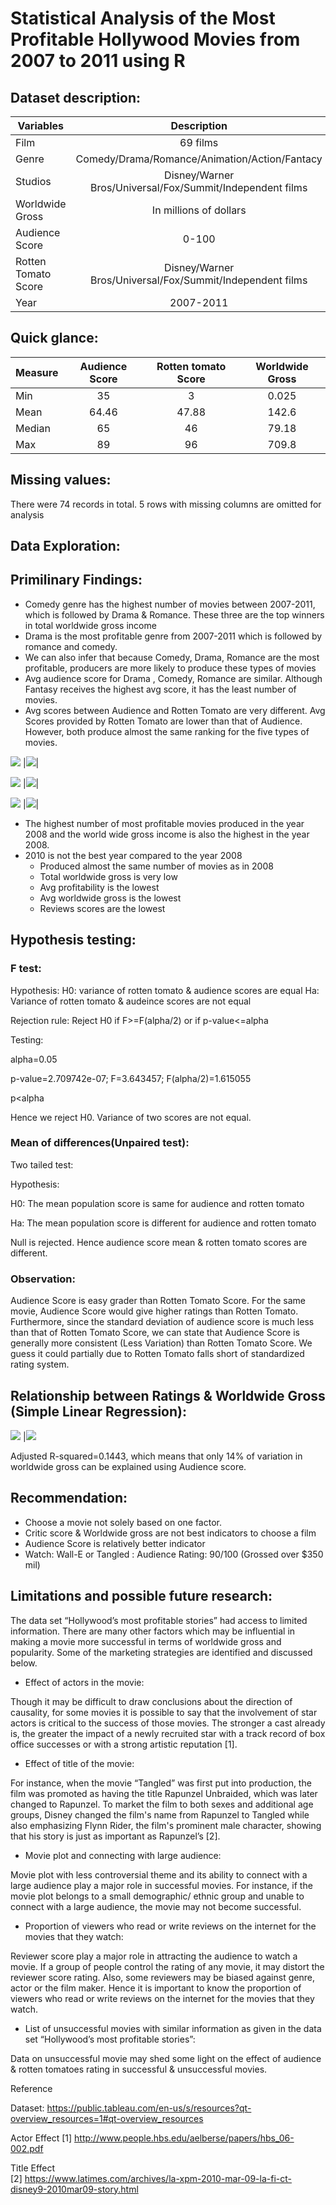 # Statistical Analysis of the Most Profitable Hollywood Movies from 2007 to 2011 using R

## Dataset description:
| Variables          | Description                                              | 
| ------------------ |:--------------------------------------------------------:| 
| Film               | 69 films                                                 | 
| Genre              | Comedy/Drama/Romance/Animation/Action/Fantacy            |   
| Studios            | Disney/Warner Bros/Universal/Fox/Summit/Independent films|  
| Worldwide Gross    | In millions of dollars                                   |
| Audience Score     | 0-100                                                    |
| Rotten Tomato Score| Disney/Warner Bros/Universal/Fox/Summit/Independent films|
| Year               | 2007-2011                                                |

## Quick glance:
| Measure    | Audience Score| Rotten tomato Score| Worldwide Gross|
| ---------- |:-------------:| :-----------------:| :-------------:|
| Min        | 35            | 3                  | 0.025          |
| Mean       | 64.46         | 47.88              | 142.6          |
| Median     | 65            | 46                 | 79.18          |
| Max        | 89            | 96                 | 709.8          |

## Missing values:
There were 74 records in total. 5 rows with missing columns are omitted for analysis
## Data Exploration:

## Primilinary Findings:
+ Comedy genre has the highest number of movies between 2007-2011, which is followed by Drama & Romance. These three are the top winners in total worldwide gross income
+ Drama is the most profitable genre from 2007-2011 which is followed by romance and comedy.
+ We can also infer that because Comedy, Drama, Romance are the most profitable, producers are more likely to produce these types of movies
+ Avg audience score for Drama , Comedy, Romance are similar. Although Fantasy receives the highest avg score, it has the least number of movies.
+ Avg scores between Audience and Rotten Tomato are very different. Avg Scores provided by Rotten Tomato are lower than that of Audience. However, both produce almost the same ranking for the five types of movies.

![](https://github.com/nkdot/statistics/blob/main/images/Picture1.png)        |![](https://github.com/nkdot/statistics/blob/main/images/Picture2.png)|

![](https://github.com/nkdot/statistics/tree/main/images/p3.png)              |![](https://github.com/nkdot/statistics/tree/main/images/p4.png)|

![](https://github.com/nkdot/statistics/tree/main/images/p5.png)              |![](https://github.com/nkdot/statistics/tree/main/images/p6.png)|

+ The highest number of most profitable movies produced in the year 2008 and the world wide gross income is also the highest in the year 2008.
+ 2010 is not the best year compared to the year 2008
  + Produced almost the same number of movies as in 2008
  + Total worldwide gross is very low
  + Avg profitability is the lowest
  + Avg worldwide gross is the lowest
  + Reviews scores are the lowest

## Hypothesis testing:
### F test:
 Hypothesis: 
 H0: variance of rotten tomato & audience scores are equal
 Ha: Variance of rotten tomato & audeince scores are not equal
 
 Rejection rule: Reject H0 if F>=F(alpha/2) or if p-value<=alpha
 
 Testing: 
 
 alpha=0.05
 
 p-value=2.709742e-07; F=3.643457; F(alpha/2)=1.615055
 
 p<alpha 
         
 Hence we reject H0. Variance of two scores are not equal.
 
 ### Mean of differences(Unpaired test):
         
 Two tailed test:
         
 Hypothesis:
         
 H0: The mean population score is same for audience and rotten tomato
         
 Ha: The mean population score is different for audience and rotten tomato
  
 Null is rejected. Hence audience score mean & rotten tomato scores are different.
 
 ### Observation:
         
 Audience Score is easy grader than Rotten Tomato Score. For the same movie, Audience Score would give higher ratings than Rotten Tomato. Furthermore,  since the standard deviation of audience score is much less than that of Rotten Tomato Score, we can state that Audience Score is generally more consistent (Less Variation) than Rotten Tomato Score. We guess it could partially due to Rotten Tomato falls short of standardized rating system.
         
## Relationship between Ratings & Worldwide Gross (Simple Linear Regression):
![](https://github.com/nkdot/statistics/blob/main/images/Picture3.png)       |![](https://github.com/nkdot/statistics/blob/main/images/Picture4.png)
         
  Adjusted R-squared=0.1443, which means that only 14% of variation in worldwide gross can be explained using Audience score.

 ## Recommendation:
+ Choose a movie not solely based on one factor. 
+ Critic score & Worldwide gross are not best indicators to choose a film  
+ Audience Score is relatively better indicator 
+ Watch: Wall-E or Tangled : Audience Rating: 90/100 (Grossed over $350 mil)


         
## Limitations and possible future research:
The data set “Hollywood’s most profitable stories” had access to limited information. There are many other factors which may be influential in making a movie more successful in terms of worldwide gross and popularity. Some of the marketing strategies are identified and discussed below.
         
+	Effect of actors in the movie:
         
Though it may be difficult to draw conclusions about the direction of causality, for some movies it is possible to say that the involvement of star actors is critical to the success of those movies. The stronger a cast already is, the greater the impact of a newly recruited star with a track record of box office successes or with a strong artistic reputation [1].
 
+ Effect of title of the movie:
         
For instance, when the movie “Tangled” was first put into production, the film was promoted as having the title Rapunzel Unbraided, which was later changed to Rapunzel. To market the film to both sexes and additional age groups, Disney changed the film's name from Rapunzel to Tangled while also emphasizing Flynn Rider, the film's prominent male character, showing that his story is just as important as Rapunzel’s [2].
 
+ Movie plot and connecting with large audience:
         
Movie plot with less controversial theme and its ability to connect with a large audience play a major role in successful movies. For instance, if the movie plot belongs to a small demographic/ ethnic group and unable to connect with a large audience, the movie may not become successful.
 
+ Proportion of viewers who read or write reviews on the internet for the movies that they watch:
         
Reviewer score play a major role in attracting the audience to watch a movie. If a group of people control the rating of any movie, it may distort the reviewer score rating. Also, some reviewers may be biased against genre, actor or the film maker.  Hence it is important to know the proportion of viewers who read or write reviews on the internet for the movies that they watch.
 
+ List of unsuccessful movies with similar information as given in the data set “Hollywood’s most profitable stories”:
         
Data on unsuccessful movie may shed some light on the effect of audience & rotten tomatoes rating in successful & unsuccessful movies. 

Reference

Dataset: 
https://public.tableau.com/en-us/s/resources?qt-overview_resources=1#qt-overview_resources

Actor Effect 
[1] http://www.people.hbs.edu/aelberse/papers/hbs_06-002.pdf
 
Title Effect	
[2] https://www.latimes.com/archives/la-xpm-2010-mar-09-la-fi-ct-disney9-2010mar09-story.html
